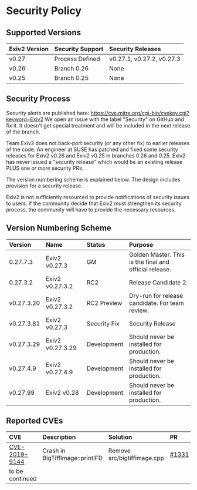 # Security Policy

## Supported Versions

| Exiv2 Version  | Security Support | Security Releases |
|:--             |:--               |:-- |
| v0.27          | Process Defined  | v0.27.1, v0.27.2, v0.27.3 |
| v0.26          | Branch 0.26      | None |
| v0.25          | Branch 0.25      | None |

## Security Process

Security alerts are published here:  https://cve.mitre.org/cgi-bin/cvekey.cgi?keyword=Exiv2  We open an issue with the label "Security" on GitHub and fix it.  It doesn't get special treatment and will be included in the next release of the branch.

Team Exiv2 does not back-port security (or any other fix) to earlier releases of the code.  An engineer at SUSE has patched and fixed some security releases for Exiv2 v0.26 and Exiv2 v0.25 in branches 0.26 and 0.25.  Exiv2 has never issued a "security release" which would be an existing release PLUS one _or more_ security PRs.

The version numbering scheme is explained below.  The design includes provision for a security release.

Exiv2 is not sufficiently resourced to provide notifications of security issues to users.  If the community decide that Exiv2 must strengthen its security process, the community will have to provide the necessary resources.

## Version Numbering Scheme

| Version    | Name             | Status       | Purpose |
|:--         |:--               |:--           |:--      |
| 0.27.7.3   | Exiv2 v0.27.3    | GM           | Golden Master.  This is the final and official release. |
| 0.27.3.2   | Exiv2 v0.27.3.2  | RC2          | Release Candidate 2.                                    |
| v0.27.3.20 | Exiv2 v0.27.3.2  | RC2 Preview  | Dry-run for release candidate.  For team review.        |
| v0.27.3.81 | Exiv2 v0.27.3    | Security Fix | Security Release                          | 
| v0.27.3.29 | Exiv2 v0.27.3.29 | Development  | Should never be installed for production. |
| v0.27.4.9  | Exiv2 v0.27.4.9  | Development  | Should never be installed for production. |
| v0.27.99   | Exiv2 v0.28      | Development  | Should never be installed for production. |


## Reported CVEs

| CVE               | Description                     | Solution  | PR |
|:--                |:--                              |:--        |:--    |
| [CVE-2019-9144](https://cve.mitre.org/cgi-bin/cvename.cgi?name=CVE-2019-9144)     | Crash in BigTiffImage::printIFD | Remove src/bigtiffimage.cpp | [#1331](https://github.com/Exiv2/exiv2/pull/1331) |
| to be continued   | | | |
